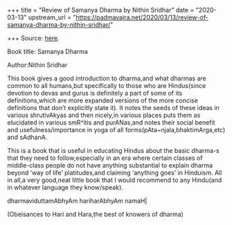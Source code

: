 +++
title = "Review of Samanya Dharma by Nithin Sridhar"
date = "2020-03-13"
upstream_url = "https://padmavajra.net/2020/03/13/review-of-samanya-dharma-by-nithin-sridhar/"

+++
Source: [here](https://padmavajra.net/2020/03/13/review-of-samanya-dharma-by-nithin-sridhar/).

Book title: Samanya Dharma

Author:Nithin Sridhar

This book gives a good introduction to dharma,and what dharmas are
common to all humans,but specifically to those who are Hindus(since
devotion to devas and gurus is definitely a part of some of its
definitions,which are more expanded versions of the more concise
definitions that don’t explicitly state it). It notes the seeds of these
ideas in various shrutivAkyas and then nicely,in various places puts
them as elucidated in various smR^itis and purANas,and notes their
social benefit and usefulness/importance in yoga of all
forms(pAta\~njala,bhaktimArga,etc) and sAdhanA.

This is a book that is useful in educating Hindus about the basic
dharma-s that they need to follow,especially in an era where certain
classes of middle-class people do not have anything substantial to
explain dharma beyond ‘way of life’ platitudes,and claiming ‘anything
goes’ in Hinduism. All in all,a very good,neat little book that I would
recommend to any Hindu(and in whatever language they know/speak).

dharmaviduttamAbhyAm hariharAbhyAm namaH\|

(Obeisances to Hari and Hara,the best of knowers of dharma)
